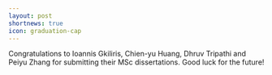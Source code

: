 ```yaml
---
layout: post
shortnews: true
icon: graduation-cap
---
```

Congratulations to Ioannis Gkiliris, Chien-yu Huang, Dhruv Tripathi and Peiyu Zhang for submitting their MSc dissertations. Good luck for the future!


